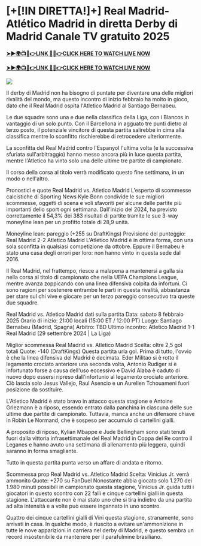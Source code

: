 # [+[!IN DIRETTA!]+] Real Madrid-Atlético Madrid in diretta Derby di Madrid Canale TV gratuito 2025


**[➤►🌍📺📱👉LINK 🔴✅👉CLICK HERE TO WATCH LIVE NOW](http://ultravibetv.com/soccer-pm-zit/?v=Jr+Git)**

**[➤►🌍📺📱👉LINK 🔴✅👉CLICK HERE TO WATCH LIVE NOW](http://ultravibetv.com/soccer-pm-zit/?v=Jr+Git)**

[![](https://blogger.googleusercontent.com/img/b/R29vZ2xl/AVvXsEgw86QcRTQHa_0UF_R0Ce_BfmEP5mTpVruRVIlWCPMMqp8oWxkzZavuKovDSK7oHt7t7csMbgy3jKUoCHU7kED_YXGoogHBc3NxSi3Jurev7bBa3b51d-V1n3mFx857KlyS0FiziJpcUdJgJFovmDw3IASQPNDjw8eVi3p9JbVffFfUQEfkj3-qYllz/s686/soccer.gif)](http://ultravibetv.com/soccer-pm-zit/?v=Jr+Git)

Il derby di Madrid non ha bisogno di puntate per diventare una delle migliori rivalità del mondo, ma questo incontro di inizio febbraio ha molto in gioco, dato che il Real Madrid ospita l'Atletico Madrid al Santiago Bernabeu.

Le due squadre sono una e due nella classifica della Liga, con i Blancos in vantaggio di un solo punto. Con il Barcellona in agguato tre punti dietro al terzo posto, il potenziale vincitore di questa partita salirebbe in cima alla classifica mentre lo sconfitto rischierebbe di retrocedere ulteriormente.

La sconfitta del Real Madrid contro l'Espanyol l'ultima volta (e la successiva sfuriata sull'arbitraggio) hanno messo ancora più in luce questa partita, mentre l'Atletico ha vinto solo una delle ultime tre partite di campionato.

Il corso della corsa al titolo verrà modificato questo fine settimana, in un modo o nell'altro.

Pronostici e quote Real Madrid vs. Atletico Madrid
L'esperto di scommesse calcistiche di Sporting News Kyle Bonn condivide le sue migliori scommesse, oggetti di scena e voli sfavoriti per alcune delle partite più importanti dello sport ogni settimana. Dall'inizio del 2024, ha previsto correttamente il 54,3% dei 383 risultati di partite tramite le sue 3-way moneyline lean per un profitto totale di 28,9 unità.

Moneyline lean: pareggio (+255 su DraftKings)
Previsione del punteggio: Real Madrid 2-2 Atletico Madrid
L'Atletico Madrid è in ottima forma, con una sola sconfitta in qualsiasi competizione da ottobre. Eppure il Bernabeu è stato una casa degli orrori per loro: non hanno vinto in questa sede dal 2016.

Il Real Madrid, nel frattempo, riesce a malapena a mantenersi a galla sia nella corsa al titolo di campionato che nella UEFA Champions League, mentre avanza zoppicando con una linea difensiva colpita da infortuni. Ci sono ragioni per sostenere entrambe le parti in questa rivalità, abbastanza per stare sul chi vive e giocare per un terzo pareggio consecutivo tra queste due squadre.

Real Madrid vs. Atletico Madrid dati sulla partita
Data: sabato 8 febbraio 2025
Orario di inizio: 21:00 locali (15:00 ET / 12:00 PT)
Luogo: Santiago Bernabeu (Madrid, Spagna)
Arbitro: TBD
Ultimo incontro: Atletico Madrid 1-1 Real Madrid (29 settembre 2024 | La Liga)

Miglior scommessa Real Madrid vs. Atletico Madrid
Scelta: oltre 2,5 gol totali
Quote: -140 (DraftKings)
Questa partita urla gol. Prima di tutto, l'ovvio è che la linea difensiva del Madrid è decimata. Eder Militao si è rotto il legamento crociato anteriore una seconda volta, Antonio Rudiger si è infortunato forse a causa dell'uso eccessivo e David Alaba è caduto di nuovo dopo essersi ripreso dall'infortunio al legamento crociato anteriore. Ciò lascia solo Jesus Vallejo, Raul Asencio e un Aurelien Tchouameni fuori posizione da sostituire.

L'Atletico Madrid è stato bravo in attacco questa stagione e Antoine Griezmann è a riposo, essendo entrato dalla panchina in ciascuna delle sue ultime due partite di campionato. Tuttavia, manca anche un difensore chiave in Robin Le Normand, che è sospeso per accumulo di cartellini gialli.

A proposito di riposo, Kylian Mbappe e Jude Bellingham sono stati tenuti fuori dalla vittoria infrasettimanale del Real Madrid in Coppa del Re contro il Leganes e hanno avuto una settimana di allenamento più leggera, quindi saranno in forma smagliante.

Tutto in questa partita punta verso un affare di andata e ritorno.

Scommessa prop Real Madrid vs. Atletico Madrid
Scelta: Vinicius Jr. verrà ammonito
Quote: +270 su FanDuel
Nonostante abbia giocato solo 1.270 dei 1.980 minuti possibili in campionato questa stagione, Vinicius Jr. guida tutti i giocatori in questo scontro con 22 falli e cinque cartellini gialli in questa stagione. L'attaccante non è mai stato uno che si tira indietro da una partita ad alta intensità e a volte può essere ingannato in uno scontro.

Quattro dei cinque cartellini gialli di Vini questa stagione, stranamente, sono arrivati ​​in casa. In qualche modo, è riuscito a evitare un'ammonizione in tutte le nove apparizioni in carriera nel derby di Madrid, e questo sembra un record insostenibile da mantenere per il parafulmine brasiliano.

